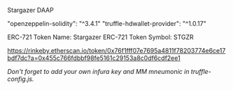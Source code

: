 Stargazer DAAP

"openzeppelin-solidity": "^3.4.1"
"truffle-hdwallet-provider": "^1.0.17"

ERC-721 Token Name: Stargazer
ERC-721 Token Symbol: STGZR

https://rinkeby.etherscan.io/token/0x76f1fff07e7695a4811f78203774e6ce17bdf7dc?a=0x455c766fdbbf98fe5161c29153a8c0df6cdf2ee1

*Don't forget to add your own infura key and MM mneumonic in truffle-config.js.*